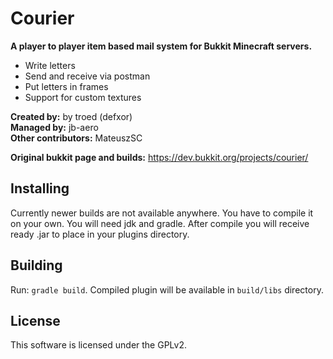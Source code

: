 # Courier

**A player to player item based mail system for Bukkit Minecraft servers.**
- Write letters
- Send and receive via postman
- Put letters in frames
- Support for custom textures

**Created by:** by troed (defxor)  
**Managed by:** jb-aero  
**Other contributors:** MateuszSC

__Original bukkit page and builds:__ https://dev.bukkit.org/projects/courier/

## Installing
Currently newer builds are not available anywhere. You have to compile it on your own. You will need jdk and gradle. After compile you will receive ready .jar to place in your plugins directory.

## Building
Run: `gradle build`. Compiled plugin will be available in `build/libs` directory.

## License
This software is licensed under the GPLv2.

